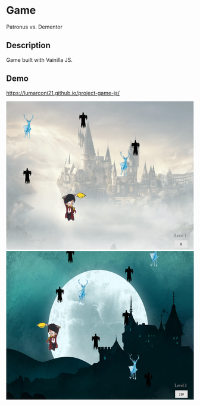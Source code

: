 # Game

Patronus vs. Dementor

## Description

Game built with Vainilla JS.

## Demo

https://lumarconi21.github.io/project-game-js/

<img width="600px" height="400px" src="./img/screenshot-2.png">

<img width="600px" height="400px" src="./img/screenshot-1.png">
